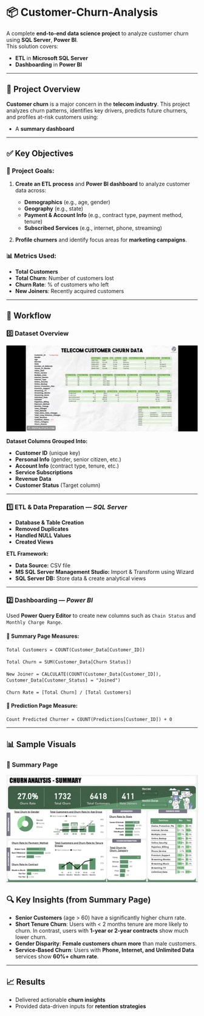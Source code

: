 
# 📦 Customer-Churn-Analysis

A complete **end-to-end data science project** to analyze customer churn using **SQL Server**, **Power BI**.  
This solution covers:

- **ETL** in **Microsoft SQL Server**
- **Dashboarding** in **Power BI**

---

## 🚀 Project Overview

**Customer churn** is a major concern in the **telecom industry**. This project analyzes churn patterns, identifies key drivers, predicts future churners, and profiles at-risk customers using:

- A **summary dashboard**

---

## ✅ Key Objectives

### 🎯 Project Goals:

1. **Create an ETL process** and **Power BI dashboard** to analyze customer data across:

   - **Demographics** (e.g., age, gender)  
   - **Geography** (e.g., state)  
   - **Payment & Account Info** (e.g., contract type, payment method, tenure)  
   - **Subscribed Services** (e.g., internet, phone, streaming)

2. **Profile churners** and identify focus areas for **marketing campaigns**.

### 📊 Metrics Used:

- **Total Customers**  
- **Total Churn**: Number of customers lost  
- **Churn Rate**: % of customers who left  
- **New Joiners**: Recently acquired customers

---

## 🔄 Workflow

### 0️⃣ Dataset Overview

<p align="center">
  <img src="Customer Churn Data.jpg" alt="Dataset Overview" width="600">
</p>

**Dataset Columns Grouped Into:**

- **Customer ID** (unique key)  
- **Personal Info** (gender, senior citizen, etc.)  
- **Account Info** (contract type, tenure, etc.)  
- **Service Subscriptions**  
- **Revenue Data**  
- **Customer Status** (Target column)

---

### 1️⃣ ETL & Data Preparation — *SQL Server*

- **Database & Table Creation**
- **Removed Duplicates**
- **Handled NULL Values**
- **Created Views**

**ETL Framework:**

- **Data Source:** CSV file  
- **MS SQL Server Management Studio:** Import & Transform using Wizard  
- **SQL Server DB:** Store data & create analytical views  

---

### 2️⃣ Dashboarding — *Power BI*

Used **Power Query Editor** to create new columns such as `Chain Status` and `Monthly Charge Range`.

#### 📍 Summary Page Measures:
```DAX
Total Customers = COUNT(Customer_Data[Customer_ID])

Total Churn = SUM(Customer_Data[Churn Status])

New Joiner = CALCULATE(COUNT(Customer_Data[Customer_ID]), Customer_Data[Customer_Status] = "Joined")

Churn Rate = [Total Churn] / [Total Customers]
```

#### 📍 Prediction Page Measure:
```DAX
Count Predicted Churner = COUNT(Predictions[Customer_ID]) + 0
```

---

## 📊 Sample Visuals

### 📌 Summary Page
<p align="center">
  <img src="Summary_Page.png" alt="Summary Page" width="600">
</p>


## 🔍 Key Insights (from Summary Page)

- **Senior Customers** (age > 60) have a significantly higher churn rate.
- **Short Tenure Churn**: Users with < 2 months tenure are more likely to churn. In contrast, users with **1-year or 2-year contracts** show much lower churn.
- **Gender Disparity**: **Female customers churn more** than male customers.
- **Service-Based Churn**: Users with **Phone, Internet, and Unlimited Data** services show **60%+ churn rate**.

---

## 📈 Results

- Delivered actionable **churn insights**
- Provided data-driven inputs for **retention strategies**
